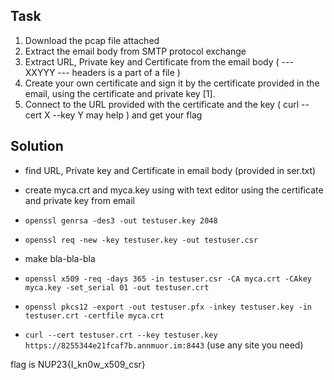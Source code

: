 ## Task

1. Download the pcap file attached
2. Extract the email body from SMTP protocol exchange
3. Extract URL, Private key and Certificate from the email body ( --- XXYYY --- headers is a part of a file )
4. Create your own certificate and sign it by the certificate provided in the email, using the certificate and private key [1].
5. Connect to the URL provided with the certificate and the key ( curl --cert X --key Y may help ) and get your flag

## Solution

* find URL, Private key and Certificate in email body (provided in ser.txt)

* create myca.crt and myca.key using with text editor using the certificate and private key from email

* ```openssl genrsa -des3 -out testuser.key 2048```

* ```openssl req -new -key testuser.key -out testuser.csr```

* make bla-bla-bla

* ```openssl x509 -req -days 365 -in testuser.csr -CA myca.crt -CAkey myca.key -set_serial 01 -out testuser.crt```

* ```openssl pkcs12 -export -out testuser.pfx -inkey testuser.key -in testuser.crt -certfile myca.crt```

* ```curl --cert testuser.crt --key testuser.key https://8255344e21fcaf7b.annmuor.im:8443``` (use any site you need)

flag is NUP23{I_kn0w_x509_csr}
